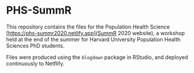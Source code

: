 # PHS-SummR

This repository contains the files for the Population Health Science [https://phs-summr2020.netlify.app](SummR 2020 website), 
a workshop held at the end of the summer for Harvard University Population Health Sciences PhD students. 

Files were produced using the `blogdown` package in RStudio, and deployed continuously to Netflify. 
